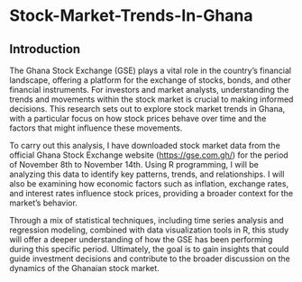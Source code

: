 # Stock-Market-Trends-In-Ghana
## Introduction

The Ghana Stock Exchange (GSE) plays a vital role in the country’s financial landscape, offering a platform for the exchange of stocks, bonds, and other financial instruments. For investors and market analysts, understanding the trends and movements within the stock market is crucial to making informed decisions. This research sets out to explore stock market trends in Ghana, with a particular focus on how stock prices behave over time and the factors that might influence these movements.

To carry out this analysis, I have downloaded stock market data from the official Ghana Stock Exchange website (https://gse.com.gh/) for the period of November 8th to November 14th. Using R programming, I will be analyzing this data to identify key patterns, trends, and relationships. I will also be examining how economic factors such as inflation, exchange rates, and interest rates influence stock prices, providing a broader context for the market’s behavior.

Through a mix of statistical techniques, including time series analysis and regression modeling, combined with data visualization tools in R, this study will offer a deeper understanding of how the GSE has been performing during this specific period. Ultimately, the goal is to gain insights that could guide investment decisions and contribute to the broader discussion on the dynamics of the Ghanaian stock market.
